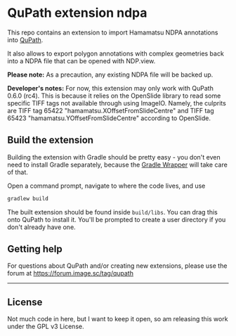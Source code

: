 # QuPath extension ndpa

This repo contains an extension to import Hamamatsu NDPA annotations into [QuPath](https://qupath.github.io).

It also allows to export polygon annotations with complex geometries back into a NDPA file that can be opened
with NDP.view.

**Please note:** As a precaution, any existing NDPA file will be backed up.

**Developer's notes:** For now, this extension may only work with QuPath 0.6.0 (rc4). This is because it relies on the OpenSlide library to read some specific TIFF tags not available through using ImageIO. Namely, the culprits are TIFF tag 65422 "hamamatsu.XOffsetFromSlideCentre" and TIFF tag 65423 "hamamatsu.YOffsetFromSlideCentre" according to OpenSlide.

## Build the extension

Building the extension with Gradle should be pretty easy - you don't even need to install Gradle separately, because the 
[Gradle Wrapper](https://docs.gradle.org/current/userguide/gradle_wrapper.html) will take care of that.

Open a command prompt, navigate to where the code lives, and use
```bash
gradlew build
```

The built extension should be found inside `build/libs`.
You can drag this onto QuPath to install it.
You'll be prompted to create a user directory if you don't already have one.


## Getting help

For questions about QuPath and/or creating new extensions, please use the forum at https://forum.image.sc/tag/qupath

------

## License

Not much code in here, but I want to keep it open, so am releasing this work under the GPL v3 License.
